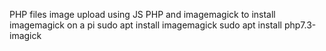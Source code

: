 PHP files image upload using JS PHP and imagemagick
to install imagemagick on a pi
sudo apt install imagemagick
sudo apt install php7.3-imagick

